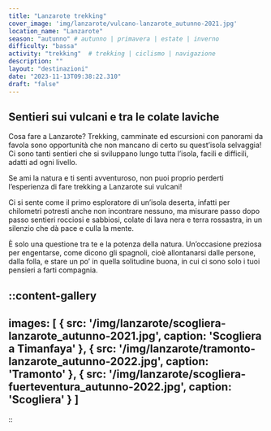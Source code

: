 ```yaml
---
title: "Lanzarote trekking"
cover_image: 'img/lanzarote/vulcano-lanzarote_autunno-2021.jpg'
location_name: "Lanzarote"
season: "autunno" # autunno | primavera | estate | inverno
difficulty: "bassa"
activity: "trekking"  # trekking | ciclismo | navigazione
description: ""
layout: "destinazioni"
date: "2023-11-13T09:38:22.310"
draft: "false"
---
```


## Sentieri sui vulcani e tra le colate laviche

Cosa fare a Lanzarote? Trekking, camminate ed escursioni con panorami da favola sono opportunità che non mancano di certo su quest’isola selvaggia! Ci sono tanti sentieri che si sviluppano lungo tutta l’isola, facili e difficili, adatti ad ogni livello.

Se ami la natura e ti senti avventuroso, non puoi proprio perderti l’esperienza di fare trekking a Lanzarote sui vulcani!

Ci si sente come il primo esploratore di un’isola deserta, infatti per chilometri potresti anche non incontrare nessuno, ma misurare passo dopo passo sentieri rocciosi e sabbiosi, colate di lava nera e terra rossastra, in un silenzio che dà pace e culla la mente.

È solo una questione tra te e la potenza della natura. Un’occasione preziosa per engentarse, come dicono gli spagnoli, cioè allontanarsi dalle persone, dalla folla, e stare un po’ in quella solitudine buona, in cui ci sono solo i tuoi pensieri a farti compagnia.

::content-gallery
---
images: [ 
    {
        src: '/img/lanzarote/scogliera-lanzarote_autunno-2021.jpg',
        caption: 'Scogliera a Timanfaya'
    },
    {
        src: '/img/lanzarote/tramonto-lanzarote_autunno-2022.jpg',
        caption: 'Tramonto'
    },
    {
        src: '/img/lanzarote/scogliera-fuerteventura_autunno-2022.jpg',
        caption: 'Scogliera'
    }
]
---
::